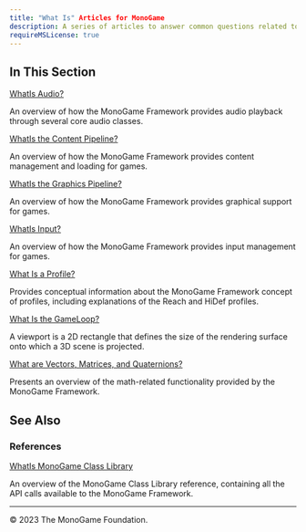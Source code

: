 ```yaml
---
title: "What Is" Articles for MonoGame
description: A series of articles to answer common questions related to MonoGame operation!
requireMSLicense: true
---
```


## In This Section

[WhatIs Audio?](WhatIs_Audio.md)

An overview of how the MonoGame Framework provides audio playback through several core audio classes.

[WhatIs the Content Pipeline?](content_pipeline/index.md)

An overview of how the MonoGame Framework provides content management and loading for games.

[WhatIs the Graphics Pipeline?](graphics/index.md)

An overview of how the MonoGame Framework provides graphical support for games.

[WhatIs Input?](WhatIs_Input.md)

An overview of how the MonoGame Framework provides input management for games.

[What Is a Profile?](WhatIs_Profile.md)

Provides conceptual information about the MonoGame Framework concept of profiles, including explanations of the Reach and HiDef profiles.

[What Is the GameLoop?](WhatIs_TheGameLoop.md)

A viewport is a 2D rectangle that defines the size of the rendering surface onto which a 3D scene is projected.

[What are Vectors, Matrices, and Quaternions?](WhatIs_VectorMatrixQuat.md)

Presents an overview of the math-related functionality provided by the MonoGame Framework.

## See Also

### References

[WhatIs MonoGame Class Library](WhatIs_MonoGame_Class_Library.md)

An overview of the MonoGame Class Library reference, containing all the API calls available to the MonoGame Framework.

---

© 2023 The MonoGame Foundation.
